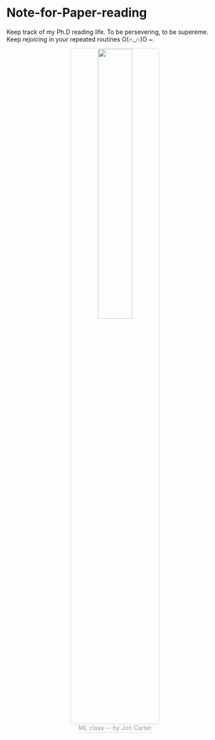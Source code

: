 # Note-for-Paper-reading
Keep track of my Ph.D reading life. To be 
persevering, to be supereme. Keep rejoicing in your repeated routines O(∩_∩)O ~.





<center>
    <img style="border-radius: 0.3125em;
    box-shadow: 0 0px 4px 0 rgba(34,36,38,.12),0 1px 10px 0 rgba(34,36,38,.08);" 
    src="https://www.kdnuggets.com/images/cartoon-machine-learning-class.jpg" width="40%" height="40%">
    <br>
    <div style="color:orange; border-bottom: 1px solid #d9d9d9;
    display: inline-block;
    color: #999;
    padding: 2px;">ML class -- by Jon Carter</div>
</center>
